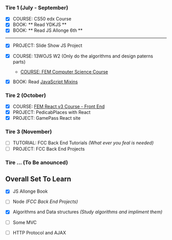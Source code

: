 

### Tire 1 (July - September)
- [x] COURSE: CS50 edx Course
- [x] BOOK: ** Read YDKJS **
- [x] BOOK: ** Read JS Allonge 6th **
---
- [x] PROJECT: Slide Show JS Project
- [x] COURSE: 13WOJS W2 (Only do the algorithms and design paterns parts)
	- [COURSE: FEM Computer Science Course](https://frontendmasters.com/courses/computer-science/)
- [x] BOOK: Read [JavaScript Mixins](https://javascriptweblog.wordpress.com/2011/05/31/a-fresh-look-at-javascript-mixins/)


### Tire 2  (October)
- [x] COURSE: [FEM React v3 Course - Front End](https://frontendmasters.com/courses/react/introduction)
- [x] PROJECT: PedicabPlaces with React
- [x] PROJECT: GamePass React site

### Tire 3 (November)
- [ ] TUTORIAL: FCC Back End Tutorials *(What ever you feal is needed)*
- [ ] PROJECT: FCC Back End Projects

### Tire ... **(To Be anounced)**

## Overall Set To Learn
- [x] JS Allonge Book
- [ ] Node *(FCC Back End Projects)*
-[x] Algorithms and Data structures *(Study algorithms and impliment them)*
- [ ] Some MVC
- [ ] HTTP Protocol and AJAX
  
  
  
